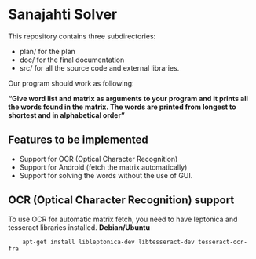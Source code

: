 # Sanajahti Solver

This repository contains three subdirectories:

* plan/ for the plan 
* doc/  for the final documentation
* src/  for all the source code and external libraries.

Our program should work as following:

**“Give word list and matrix as arguments to your program and it prints all the words found in
the matrix. The words are printed from longest to shortest and in alphabetical order”**

## Features to be implemented
- Support for OCR (Optical Character Recognition)
- Support for Android (fetch the matrix automatically)
- Support for solving the words without the use of GUI.

## OCR (Optical Character Recognition) support
To use OCR for automatic matrix fetch, you need to have leptonica and tesseract libraries installed.
**Debian/Ubuntu**
```
    apt-get install libleptonica-dev libtesseract-dev tesseract-ocr-fra
```
